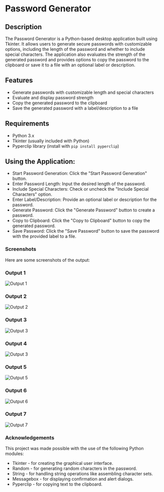 # Password Generator

## Description

The Password Generator is a Python-based desktop application built using Tkinter. It allows users to generate secure passwords with customizable options, including the length of the password and whether to include special characters. The application also evaluates the strength of the generated password and provides options to copy the password to the clipboard or save it to a file with an optional label or description.

## Features

- Generate passwords with customizable length and special characters
- Evaluate and display password strength
- Copy the generated password to the clipboard
- Save the generated password with a label/description to a file

## Requirements

- Python 3.x
- Tkinter (usually included with Python)
- Pyperclip library (install with `pip install pyperclip`)

## Using the Application:

- Start Password Generation: Click the "Start Password Generation" button.
- Enter Password Length: Input the desired length of the password.
- Include Special Characters: Check or uncheck the "Include Special Characters" option.
- Enter Label/Description: Provide an optional label or description for the password.
- Generate Password: Click the "Generate Password" button to create a password.
- Copy to Clipboard: Click the "Copy to Clipboard" button to copy the generated password.
- Save Password: Click the "Save Password" button to save the password with the provided label to a file.

### Screenshots
Here are some screenshots of the output:

### Output 1
![Output 1](screenshots/image001.png)

### Output 2
![Output 2](screenshots/image003.png)

### Output 3
![Output 3](screenshots/image004.png)

### Output 4
![Output 3](screenshots/image006.png)

### Output 5
![Output 5](screenshots/image008.png)

### Output 6
![Output 6](screenshots/image010.png)

### Output 7
![Output 7](screenshots/image012.png)

### Acknowledgements
This project was made possible with the use of the following Python modules:

- Tkinter - for creating the graphical user interface.
- Random - for generating random characters in the password.
- String - for handling string operations like assembling character sets.
- Messagebox - for displaying confirmation and alert dialogs.
- Pyperclip - for copying text to the clipboard.
